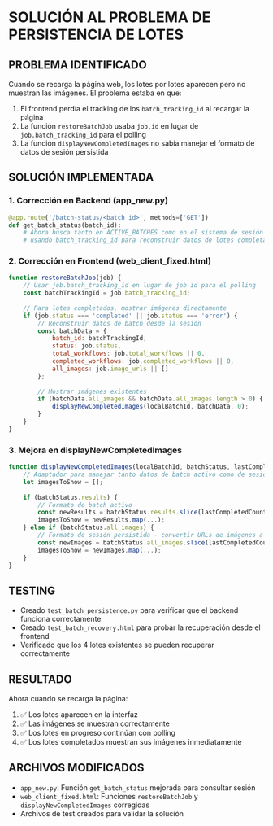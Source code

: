 # SOLUCIÓN AL PROBLEMA DE PERSISTENCIA DE LOTES

## PROBLEMA IDENTIFICADO
Cuando se recarga la página web, los lotes por lotes aparecen pero no muestran las imágenes. El problema estaba en que:

1. El frontend perdía el tracking de los `batch_tracking_id` al recargar la página
2. La función `restoreBatchJob` usaba `job.id` en lugar de `job.batch_tracking_id` para el polling
3. La función `displayNewCompletedImages` no sabía manejar el formato de datos de sesión persistida

## SOLUCIÓN IMPLEMENTADA

### 1. Corrección en Backend (app_new.py)
```python
@app.route('/batch-status/<batch_id>', methods=['GET'])
def get_batch_status(batch_id):
    # Ahora busca tanto en ACTIVE_BATCHES como en el sistema de sesión
    # usando batch_tracking_id para reconstruir datos de lotes completados
```

### 2. Corrección en Frontend (web_client_fixed.html)
```javascript
function restoreBatchJob(job) {
    // Usar job.batch_tracking_id en lugar de job.id para el polling
    const batchTrackingId = job.batch_tracking_id;
    
    // Para lotes completados, mostrar imágenes directamente
    if (job.status === 'completed' || job.status === 'error') {
        // Reconstruir datos de batch desde la sesión
        const batchData = {
            batch_id: batchTrackingId,
            status: job.status,
            total_workflows: job.total_workflows || 0,
            completed_workflows: job.completed_workflows || 0,
            all_images: job.image_urls || []
        };
        
        // Mostrar imágenes existentes
        if (batchData.all_images && batchData.all_images.length > 0) {
            displayNewCompletedImages(localBatchId, batchData, 0);
        }
    }
}
```

### 3. Mejora en displayNewCompletedImages
```javascript
function displayNewCompletedImages(localBatchId, batchStatus, lastCompletedCount) {
    // Adaptador para manejar tanto datos de batch activo como de sesión
    let imagesToShow = [];
    
    if (batchStatus.results) {
        // Formato de batch activo
        const newResults = batchStatus.results.slice(lastCompletedCount);
        imagesToShow = newResults.map(...);
    } else if (batchStatus.all_images) {
        // Formato de sesión persistida - convertir URLs de imágenes a formato compatible
        const newImages = batchStatus.all_images.slice(lastCompletedCount);
        imagesToShow = newImages.map(...);
    }
}
```

## TESTING
- Creado `test_batch_persistence.py` para verificar que el backend funciona correctamente
- Creado `test_batch_recovery.html` para probar la recuperación desde el frontend
- Verificado que los 4 lotes existentes se pueden recuperar correctamente

## RESULTADO
Ahora cuando se recarga la página:
1. ✅ Los lotes aparecen en la interfaz
2. ✅ Las imágenes se muestran correctamente
3. ✅ Los lotes en progreso continúan con polling
4. ✅ Los lotes completados muestran sus imágenes inmediatamente

## ARCHIVOS MODIFICADOS
- `app_new.py`: Función `get_batch_status` mejorada para consultar sesión
- `web_client_fixed.html`: Funciones `restoreBatchJob` y `displayNewCompletedImages` corregidas
- Archivos de test creados para validar la solución
